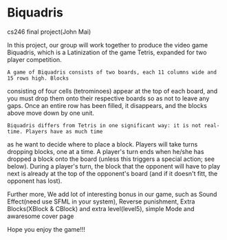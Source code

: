 # Biquadris
cs246 final project(John Mai)

In this project, our group will work together to produce the video game Biquadris, which is a
Latinization of the game Tetris, expanded for two player competition.

    A game of Biquadris consists of two boards, each 11 columns wide and 15 rows high. Blocks
consisting of four cells (tetrominoes) appear at the top of each board, and you must drop them
onto their respective boards so as not to leave any gaps. Once an entire row has been filled, it
disappears, and the blocks above move down by one unit.

    Biquadris differs from Tetris in one significant way: it is not real-time. Players have as much time
as he want to decide where to place a block. Players will take turns dropping blocks, one at a
time. A player's turn ends when he/she has dropped a block onto the board (unless this triggers
a special action; see below). During a player's turn, the block that the opponent will have to play
next is already at the top of the opponent's board (and if it doesn't fitt, the opponent has lost).

   Further more, We add lot of interesting bonus in our game, such as Sound Effect(need use SFML in your system),
Reverse punishment, Extra Blocks(XBlock & CBlock) and extra level(level5), simple Mode and awaresome cover page

   Hope you enjoy the game!!!
